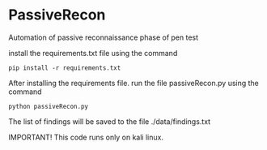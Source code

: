 # PassiveRecon
Automation of passive reconnaissance phase of pen test 

install the requirements.txt file using the command
```
pip install -r requirements.txt 
```

After installing the requirements file. run the file passiveRecon.py using the command
```
python passiveRecon.py 
```
The list of findings will be saved to the file ./data/findings.txt

IMPORTANT!
This code runs only on kali linux.
